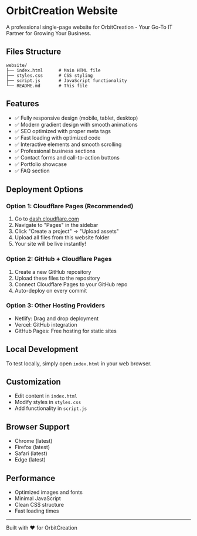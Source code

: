 # OrbitCreation Website

A professional single-page website for OrbitCreation - Your Go-To IT Partner for Growing Your Business.

## Files Structure
```
website/
├── index.html      # Main HTML file
├── styles.css      # CSS styling
├── script.js       # JavaScript functionality
└── README.md       # This file
```

## Features
- ✅ Fully responsive design (mobile, tablet, desktop)
- ✅ Modern gradient design with smooth animations
- ✅ SEO optimized with proper meta tags
- ✅ Fast loading with optimized code
- ✅ Interactive elements and smooth scrolling
- ✅ Professional business sections
- ✅ Contact forms and call-to-action buttons
- ✅ Portfolio showcase
- ✅ FAQ section

## Deployment Options

### Option 1: Cloudflare Pages (Recommended)
1. Go to [dash.cloudflare.com](https://dash.cloudflare.com)
2. Navigate to "Pages" in the sidebar
3. Click "Create a project" → "Upload assets"
4. Upload all files from this website folder
5. Your site will be live instantly!

### Option 2: GitHub + Cloudflare Pages
1. Create a new GitHub repository
2. Upload these files to the repository
3. Connect Cloudflare Pages to your GitHub repo
4. Auto-deploy on every commit

### Option 3: Other Hosting Providers
- Netlify: Drag and drop deployment
- Vercel: GitHub integration
- GitHub Pages: Free hosting for static sites

## Local Development
To test locally, simply open `index.html` in your web browser.

## Customization
- Edit content in `index.html`
- Modify styles in `styles.css`
- Add functionality in `script.js`

## Browser Support
- Chrome (latest)
- Firefox (latest)
- Safari (latest)
- Edge (latest)

## Performance
- Optimized images and fonts
- Minimal JavaScript
- Clean CSS structure
- Fast loading times

---
Built with ❤️ for OrbitCreation
